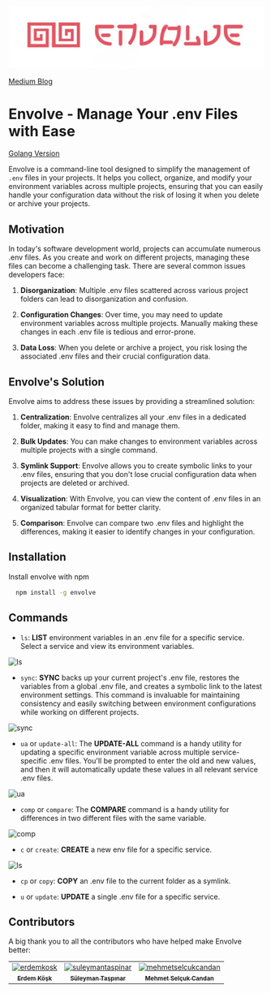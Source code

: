 ![alt text](./logo.png)

[Medium Blog](https://medium.com/@erdemkosk/how-do-you-manage-environment-variable-files-eaa8ee5b1f96)


# Envolve - Manage Your .env Files with Ease

[Golang Version](https://github.com/erdemkosk/envolve-go)

Envolve is a command-line tool designed to simplify the management of `.env` files in your projects. It helps you collect, organize, and modify your environment variables across multiple projects, ensuring that you can easily handle your configuration data without the risk of losing it when you delete or archive your projects.

## Motivation

In today's software development world, projects can accumulate numerous .env files. As you create and work on different projects, managing these files can become a challenging task. There are several common issues developers face:

1. **Disorganization**: Multiple .env files scattered across various project folders can lead to disorganization and confusion.

2. **Configuration Changes**: Over time, you may need to update environment variables across multiple projects. Manually making these changes in each .env file is tedious and error-prone.

3. **Data Loss**: When you delete or archive a project, you risk losing the associated .env files and their crucial configuration data.

## Envolve's Solution

Envolve aims to address these issues by providing a streamlined solution:

1. **Centralization**: Envolve centralizes all your .env files in a dedicated folder, making it easy to find and manage them.

2. **Bulk Updates**: You can make changes to environment variables across multiple projects with a single command.

3. **Symlink Support**: Envolve allows you to create symbolic links to your .env files, ensuring that you don't lose crucial configuration data when projects are deleted or archived.

4. **Visualization**: With Envolve, you can view the content of .env files in an organized tabular format for better clarity.

5. **Comparison**: Envolve can compare two .env files and highlight the differences, making it easier to identify changes in your configuration.

## Installation

Install envolve with npm

```bash
  npm install -g envolve
```
    

## Commands

-   `ls`: **LIST** environment variables in an .env file for a specific service. Select a service and view its environment variables.

![ls](https://i.imgur.com/Bp8GEiB.gif)
    
-   `sync`: **SYNC** backs up your current project's .env file, restores the variables from a global .env file, and creates a symbolic link to the latest environment settings. This command is invaluable for maintaining consistency and easily switching between environment configurations while working on different projects.

![sync](https://i.imgur.com/cV4HbGz.gif)
    
-   `ua` or `update-all`: The **UPDATE-ALL** command is a handy utility for updating a specific environment variable across multiple service-specific .env files. You'll be prompted to enter the old and new values, and then it will automatically update these values in all relevant service .env files.

![ua](https://i.imgur.com/ig3K5PO.gif)
    
-   `comp` or `compare`: The **COMPARE** command is a handy utility for differences in two different files with the same variable.

![comp](https://i.imgur.com/cZR0UB9.gif)

    
-   `c` or `create`: **CREATE** a new env file for a specific service.

![ls](https://i.imgur.com/xNUBliW.gif)
    
-   `cp` or `copy`: **COPY** an .env file to the current folder as a symlink.
    
-   `u` or `update`: **UPDATE** a single .env file for a specific service.



## Contributors

A big thank you to all the contributors who have helped make Envolve better:

<table>
  <tr>
    <td align="center">
      <a href="https://github.com/erdemkosk">
        <img src="https://github.com/erdemkosk.png" width="100px;" alt="erdemkosk"/>
        <br />
        <sub><b>Erdem Köşk</b></sub>
      </a>
    </td>
    <td align="center">
      <a href="https://github.com/suleymantaspinar">
        <img src="https://github.com/suleymantaspinar.png" width="100px;" alt="suleymantaspinar"/>
        <br />
        <sub><b>Süleyman Taşpınar</b></sub>
      </a>
    </td>
    <td align="center">
      <a href="https://github.com/mscandan">
        <img src="https://github.com/mscandan.png" width="100px;" alt="mehmetselcukcandan"/>
        <br />
        <sub><b>Mehmet Selçuk Candan</b></sub>
      </a>
    </td>
  </tr>
</table>


